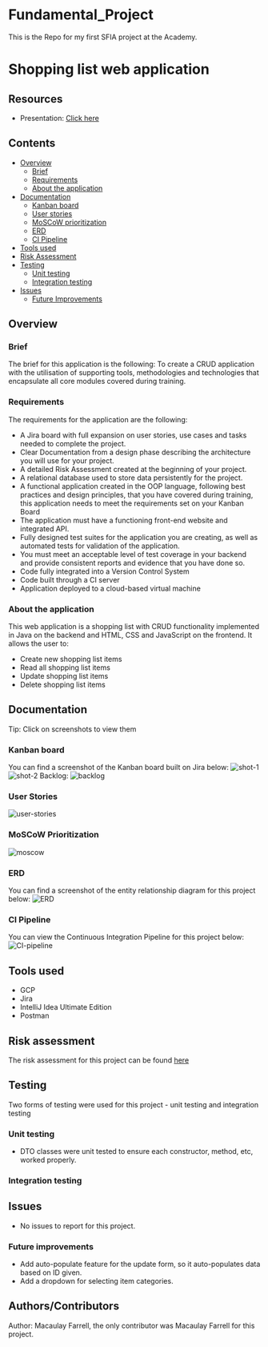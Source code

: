 # Fundamental_Project
This is the Repo for my first SFIA project at the Academy. 

# Shopping list web application

## Resources
* Presentation: [Click here](https://docs.google.com/presentation/d/1mb8KoRhpG-OuJ1POmKj7klb5A0CG5vYyM1I8YBRJKqY/edit?usp=sharing)
## Contents 
* [Overview](#overview)
   * [Brief](#brief)
   * [Requirements](#requirements)
   * [About the application](#about-the-application)
* [Documentation](#documentation)
   * [Kanban board](#kanban-board)
   * [User stories](#user-stories)
   * [MoSCoW prioritization](#MoSCoW-prioritization)
   * [ERD](#erd)
   * [CI Pipeline](#ci-pipeline)
* [Tools used](#tools-used)
* [Risk Assessment](#risk-assessment)
* [Testing](#testing)
   * [Unit testing](#unit-testing)
   * [Integration testing](#integration-testing)
* [Issues](#issues)
   * [Future Improvements](#future-improvements)
## Overview
### Brief
The brief for this application is the following: To create a CRUD application with the utilisation of supporting tools, methodologies and technologies that encapsulate all core modules covered during training.
### Requirements
The requirements for the application are the following:
- A Jira board with full expansion on user stories, use cases and tasks needed to complete the project.
- Clear Documentation from a design phase describing the architecture you will use for your project.
- A detailed Risk Assessment created at the beginning of your project.
- A relational database used to store data persistently for the project.
- A functional application created in the OOP language, following best practices and design principles, that you have covered during training, this application needs to meet the requirements set on your Kanban Board
- The application must have a functioning front-end website and integrated API.
- Fully designed test suites for the application you are creating, as well as automated tests for validation of the application.
- You must meet an acceptable level of test coverage in your backend and provide consistent reports and evidence that you have done so.
- Code fully integrated into a Version Control System
- Code built through a CI server
- Application deployed to a cloud-based virtual machine
### About the application 
This web application is a shopping list with CRUD functionality implemented in Java on the backend and HTML, CSS and JavaScript on the frontend. It allows the user to:
- Create new shopping list items 
- Read all shopping list items 
- Update shopping list items
- Delete shopping list items
## Documentation
Tip: Click on screenshots to view them
### Kanban board 
You can find a screenshot of the Kanban board built on Jira below:
![shot-1](images/t1.JPG)
![shot-2](images/t2.JPG)
Backlog: 
![backlog](images/first-picture%20of%20backlog.JPG)
### User Stories
![user-stories](images/user%20stories.JPG)
### MoSCoW Prioritization 
![moscow](images/moscow.png)
### ERD 
You can find a screenshot of the entity relationship diagram for this project below:
![ERD](images/ERD.JPG)
### CI Pipeline
You can view the Continuous Integration Pipeline for this project below:
![CI-pipeline](images/CI-pipeline.png)

## Tools used
- GCP
- Jira 
- IntelliJ Idea Ultimate Edition
- Postman 
## Risk assessment
The risk assessment for this project can be found [here](https://docs.google.com/spreadsheets/d/1FZ0upgjej-PR6DOzRNrYEeQYHSlggi4H1xdrt9gCWvM/edit?usp=sharing)
## Testing 
Two forms of testing were used for this project - unit testing and integration testing
### Unit testing
- DTO classes were unit tested to ensure each constructor, method, etc, worked properly.
### Integration testing
## Issues 
- No issues to report for this project. 
### Future improvements
- Add auto-populate feature for the update form, so it auto-populates data based on ID given.
- Add a dropdown for selecting item categories.
## Authors/Contributors
Author: Macaulay Farrell, the only contributor was Macaulay Farrell for this project.

